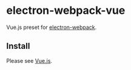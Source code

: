 # electron-webpack-vue

Vue.js preset for [electron-webpack](https://github.com/electron-userland/electron-webpack).

## Install

Please see [Vue.js](https://webpack.electron.build/add-ons#vuejs).

